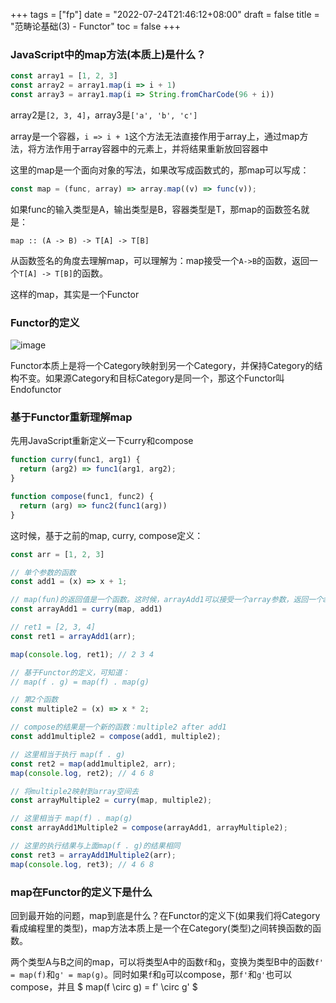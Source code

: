 +++
tags = ["fp"]
date = "2022-07-24T21:46:12+08:00"
draft = false
title = "范畴论基础(3) - Functor"
toc = false
+++

### JavaScript中的map方法(本质上)是什么？

```typescript
const array1 = [1, 2, 3]
const array2 = array1.map(i => i + 1)
const array3 = array1.map(i => String.fromCharCode(96 + i))
```
array2是`[2, 3, 4]`，array3是`['a', 'b', 'c']`

array是一个容器，`i => i + 1`这个方法无法直接作用于array上，通过map方法，将方法作用于array容器中的元素上，并将结果重新放回容器中

这里的map是一个面向对象的写法，如果改写成函数式的，那map可以写成：

```javascript
const map = (func, array) => array.map((v) => func(v));
```
如果func的输入类型是A，输出类型是B，容器类型是T，那map的函数签名就是：

`map :: (A -> B) -> T[A] -> T[B]`

从函数签名的角度去理解map，可以理解为：map接受一个`A->B`的函数，返回一个`T[A] -> T[B]`的函数。

这样的map，其实是一个Functor

### Functor的定义
![image](/images/functor.png)

Functor本质上是将一个Category映射到另一个Category，并保持Category的结构不变。如果源Category和目标Category是同一个，那这个Functor叫Endofunctor

### 基于Functor重新理解map
先用JavaScript重新定义一下curry和compose

```javascript
function curry(func1, arg1) {
  return (arg2) => func1(arg1, arg2);
}

function compose(func1, func2) {
  return (arg) => func2(func1(arg))
}
```
这时候，基于之前的map, curry, compose定义：

```javascript
const arr = [1, 2, 3]

// 单个参数的函数
const add1 = (x) => x + 1;

// map(fun)的返回值是一个函数。这时候，arrayAdd1可以接受一个array参数，返回一个array结果
const arrayAdd1 = curry(map, add1)

// ret1 = [2, 3, 4]
const ret1 = arrayAdd1(arr);

map(console.log, ret1); // 2 3 4

// 基于Functor的定义，可知道：
// map(f . g) = map(f) . map(g)

// 第2个函数
const multiple2 = (x) => x * 2;

// compose的结果是一个新的函数：multiple2 after add1
const add1multiple2 = compose(add1, multiple2);

// 这里相当于执行 map(f . g)
const ret2 = map(add1multiple2, arr);
map(console.log, ret2); // 4 6 8

// 将multiple2映射到array空间去
const arrayMultiple2 = curry(map, multiple2);

// 这里相当于 map(f) . map(g)
const arrayAdd1Multiple2 = compose(arrayAdd1, arrayMultiple2);

// 这里的执行结果与上面map(f . g)的结果相同
const ret3 = arrayAdd1Multiple2(arr);
map(console.log, ret3); // 4 6 8
```

### map在Functor的定义下是什么

回到最开始的问题，map到底是什么？在Functor的定义下(如果我们将Category看成编程里的类型)，map方法本质上是一个在Category(类型)之间转换函数的函数。

两个类型A与B之间的map，可以将类型A中的函数`f`和`g`，变换为类型B中的函数`f' = map(f)`和`g' = map(g)`。同时如果`f`和`g`可以compose，那`f'`和`g'`也可以compose，并且 $ map(f \circ g) = f' \circ g' $







